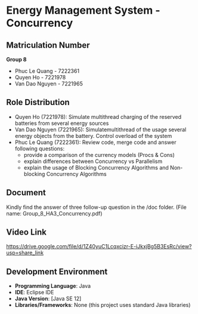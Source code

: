 # Energy Management System - Concurrency

## Matriculation Number
**Group 8**
- Phuc Le Quang - 7222361
- Quyen Ho - 7221978
- Van Dao Nguyen - 7221965

## Role Distribution
- Quyen Ho (7221978): Simulate multithread charging of the reserved batteries from several energy sources
- Van Dao Nguyen (7221965): Simulatemultithread of the usage several energy objects from the battery. Control overload of the system
- Phuc Le Quang (7222361): Review code, merge code and answer following questions:
    - provide a comparison of the currency models (Procs & Cons)
    - explain differences between Concurrency vs Parallelism
    - explain the usage of Blocking Concurrency Algorithms and Non-blocking Concurrency Algorithms
## Document
Kindly find the answer of three follow-up question in the /doc folder. (File name: Group_8_HA3_Concurrency.pdf)

## Video Link
https://drive.google.com/file/d/1Z40yuC1Lcqxcizr-E-iJkxjBg5B3EsRc/view?usp=share_link 

## Development Environment
- **Programming Language**: Java
- **IDE**: Eclipse IDE
- **Java Version**: [Java SE 12]
- **Libraries/Frameworks**: None (this project uses standard Java libraries)
